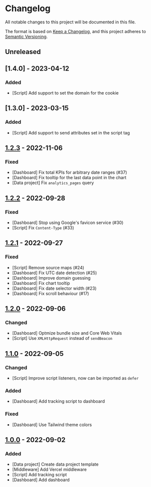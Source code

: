 # Changelog
All notable changes to this project will be documented in this file.

The format is based on [Keep a Changelog](https://keepachangelog.com/en/1.0.0/),
and this project adheres to [Semantic Versioning](https://semver.org/spec/v2.0.0.html).

## Unreleased


## [1.4.0] - 2023-04-12
### Added
- [Script] Add support to set the domain for the cookie

## [1.3.0] - 2023-03-15
### Added
- [Script] Add support to send attributes set in the script tag

## [1.2.3] - 2022-11-06
### Fixed
- [Dashboard] Fix total KPIs for arbitrary date ranges (#37)
- [Dashboard] Fix tooltip for the last data point in the chart
- [Data project]  Fix `analytics_pages` query

## [1.2.2] - 2022-09-28
### Fixed
- [Dashboard] Stop using Google's favicon service (#30)
- [Script] Fix `Content-Type` (#33)

## [1.2.1] - 2022-09-27
### Fixed
- [Script] Remove source maps (#24)
- [Dashboard] Fix UTC date detection (#25)
- [Dashboard] Improve domain guessing
- [Dashboard] Fix chart tooltip
- [Dashboard] Fix date selector width (#23)
- [Dashboard] Fix scroll behaviour (#17)

## [1.2.0] - 2022-09-06
### Changed
- [Dashboard] Optmize bundle size and Core Web Vitals
- [Script] Use `XMLHttpRequest` instead of `sendBeacon`

## [1.1.0] - 2022-09-05
### Changed
- [Script] Improve script listeners, now can be imported as `defer`

### Added
- [Dashboard] Add tracking script to dashboard

### Fixed
- [Dashboard] Use Tailwind theme colors

## [1.0.0] - 2022-09-02
### Added
- [Data project] Create data project template
- [Middleware] Add Vercel middleware
- [Script] Add tracking script
- [Dashboard] Add dashboard

[Unreleased]: https://github.com/tinybirdco/web-analytics-starter-kit/compare/1.2.3...HEAD
[1.2.3]: https://github.com/tinybirdco/web-analytics-starter-kit/compare/1.2.2...1.2.3
[1.2.2]: https://github.com/tinybirdco/web-analytics-starter-kit/compare/1.2.1...1.2.2
[1.2.1]: https://github.com/tinybirdco/web-analytics-starter-kit/compare/1.2.0...1.2.1
[1.2.0]: https://github.com/tinybirdco/web-analytics-starter-kit/compare/1.1.0...1.2.0
[1.1.0]: https://github.com/tinybirdco/web-analytics-starter-kit/compare/1.1.0...1.0.0
[1.0.0]: https://github.com/tinybirdco/web-analytics-starter-kit/tree/1.0.0
